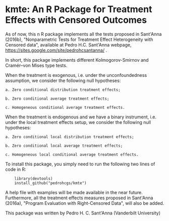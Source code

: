 # kmte: An R Package for Treatment Effects with Censored Outcomes

As of now, this n R package implements all the tests proposed in Sant'Anna (2016b), "Nonparametric Tests for Treatment Effect Heterogeneity with Censored data", available at Pedro H.C. Sant'Anna webpage, https://sites.google.com/site/pedrohcsantanna/ .

In short, this package implements different Kolmogorov-Smirnov and Cramér–von Mises type tests. 

When the treatment is exogenous, i.e. under the unconfoundedness assumption, we consider the following null hypotheses:
    
    a. Zero conditional distribution treatment effects;
    
    b. Zero conditional average treatment effects;
    
    c. Homogeneous conditional average treatment effects.
    
When the treatment is endogenous and we have a binary instrument, i.e. under the local treatment effects setup, we consider the 
following null hypotheses:

    a. Zero conditional local distribution treatment effects;
    
    b. Zero conditional local average treatment effects;
    
    c. Homogeneous local conditional average treatment effects.

To install this package, you simply need to run the following two lines of code in R:

        library(devtools)
        install_github("pedrohcgs/kmte")

A help file with examples will be made available in the near future. Furthermore, all the treatment effects measures proposed in Sant'Anna (2016a), "Program Evaluation with Right-Censored Data", will also be added.

This package was written by Pedro H. C. Sant'Anna (Vanderbilt University)


